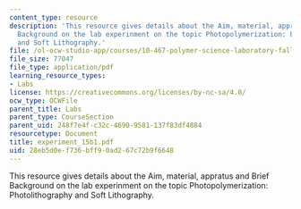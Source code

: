 ```yaml
---
content_type: resource
description: 'This resource gives details about the Aim, material, appratus and Brief
  Background on the lab experinment on the topic Photopolymerization: Photolithography
  and Soft Lithography.'
file: /ol-ocw-studio-app/courses/10-467-polymer-science-laboratory-fall-2005/28eb5d0ef736bff90ad267c72b9f6648_experiment_15b1.pdf
file_size: 77047
file_type: application/pdf
learning_resource_types:
- Labs
license: https://creativecommons.org/licenses/by-nc-sa/4.0/
ocw_type: OCWFile
parent_title: Labs
parent_type: CourseSection
parent_uid: 248f7e4f-c32c-4690-9581-137f83df4884
resourcetype: Document
title: experiment_15b1.pdf
uid: 28eb5d0e-f736-bff9-0ad2-67c72b9f6648
---
```

This resource gives details about the Aim, material, appratus and Brief Background on the lab experinment on the topic Photopolymerization: Photolithography and Soft Lithography.